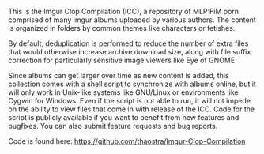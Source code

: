 This is the Imgur Clop Compilation (ICC), a 
repository of MLP:FiM porn comprised of many 
imgur albums uploaded by various authors. The
content is organized in folders by common
themes like characters or fetishes.

By default, deduplication is performed to
reduce the number of extra files that would
otherwise increase archive download size, along
with file suffix correction for particularly
sensitive image viewers like Eye of GNOME.

Since albums can get larger over time as new
content is added, this collection comes with a
shell script to synchronize with albums online,
but it will only work in Unix-like systems
like GNU/Linux or environments like Cygwin for
Windows. Even if the script is not able to run,
it will not impede on the ability to view files
that come in with release of the ICC. Code for
the script is publicly available if you want to
benefit from new features and bugfixes. You can
also submit feature requests and bug reports.

Code is found here:
https://github.com/thaostra/Imgur-Clop-Compilation
